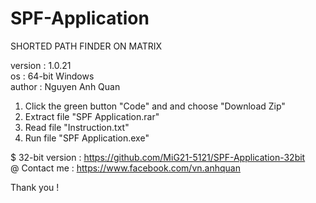 # SPF-Application
SHORTED PATH FINDER ON MATRIX  

version : 1.0.21 \
os : 64-bit Windows \
author : Nguyen Anh Quan


1. Click the green button "Code" and and choose "Download Zip"
2. Extract file "SPF Application.rar"
3. Read file "Instruction.txt"
4. Run file "SPF Application.exe" 

$ 32-bit version : https://github.com/MiG21-5121/SPF-Application-32bit \
@ Contact me : https://www.facebook.com/vn.anhquan

Thank you !



